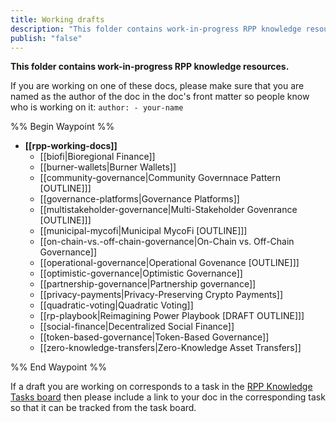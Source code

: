 ```yaml
---
title: Working drafts
description: "This folder contains work-in-progress RPP knowledge resources"
publish: "false"
---
```


**This folder contains work-in-progress RPP knowledge resources.**

If you are working on one of these docs, please make sure that you are named as the author of the doc in the doc's front matter so people know who is working on it: `author: - your-name`

%% Begin Waypoint %%
- **[[rpp-working-docs]]**
  - [[biofi|Bioregional Finance]]
  - [[burner-wallets|Burner Wallets]]
  - [[community-governance|Community Governnace Pattern [OUTLINE]]]
  - [[governance-platforms|Governance Platforms]]
  - [[multistakeholder-governance|Multi-Stakeholder Govenrance [OUTLINE]]]
  - [[municipal-mycofi|Municipal MycoFi [OUTLINE]]]
  - [[on-chain-vs.-off-chain-governance|On-Chain vs. Off-Chain Governance]]
  - [[operational-governance|Operational Govenance [OUTLINE]]]
  - [[optimistic-governance|Optimistic Governance]]
  - [[partnership-governance|Partnership governance]]
  - [[privacy-payments|Privacy-Preserving Crypto Payments]]
  - [[quadratic-voting|Quadratic Voting]]
  - [[rp-playbook|Reimagining Power Playbook [DRAFT OUTLINE]]]
  - [[social-finance|Decentralized Social Finance]]
  - [[token-based-governance|Token-Based Governance]]
  - [[zero-knowledge-transfers|Zero-Knowledge Asset Transfers]]

%% End Waypoint %%

If a draft you are working on corresponds to a task in the [RPP Knowledge Tasks board](notes/rpp/RPP%20Knowledge%20Tasks.md) then please include a link to your doc in the corresponding task so that it can be tracked from the task board. 